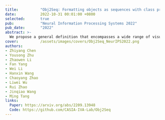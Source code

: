 ```yaml
---
title:          "Obj2Seq: Formatting objects as sequences with class prompts for visual tasks"
date:           2022-10-31 00:01:00 +0800
selected:       true
pub:            "Neural Information Processing Systems 2022"
pub_date:       "2022"
abstract: >-
  We propose a general definition that encompasses a wide range of visual tasks, so that all their outputs can be decoded in an identical way: treating objects as fundamental units and generating multiple sequences based on the input image and class prompts. According to this, we build a language-guided general vision model that can meet diverse task requirements and achieve comparable performance with specialized models.
cover:          /assets/images/covers/Obj2Seq_NeurIPS2022.png
authors:
- Zhiyang Chen
- Yousong Zhu
- Zhaowen Li
- Fan Yang
- Wei Li
- Hanxin Wang
- Chaoyang Zhao
- Liwei Wu
- Rui Zhao
- Jinqiao Wang
- Ming Tang
links:
  Paper: https://arxiv.org/abs/2209.13948
  Code: https://github.com/CASIA-IVA-Lab/Obj2Seq
---
```


